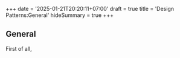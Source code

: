 +++
date = '2025-01-21T20:20:11+07:00'
draft = true
title = 'Design Patterns:General'
hideSummary = true
+++

## General

First of all, 